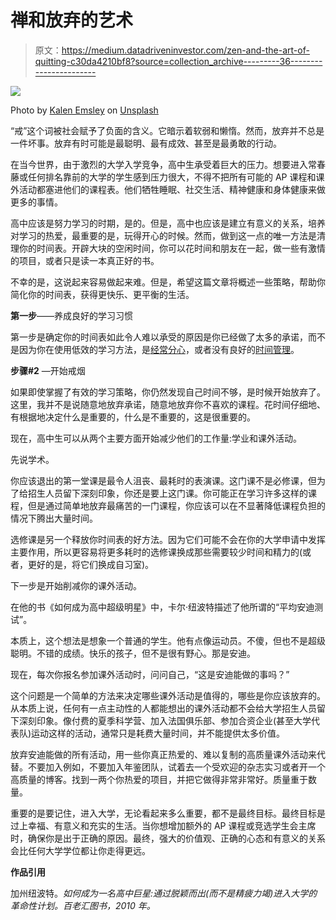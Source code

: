 # 禅和放弃的艺术

> 原文：<https://medium.datadriveninvestor.com/zen-and-the-art-of-quitting-c30da4210bf8?source=collection_archive---------36----------------------->

![](img/48fdb635602094f02168bcf598fac61c.png)

Photo by [Kalen Emsley](https://unsplash.com/@kalenemsley?utm_source=unsplash&utm_medium=referral&utm_content=creditCopyText) on [Unsplash](https://unsplash.com/s/photos/green-mountain-climb?utm_source=unsplash&utm_medium=referral&utm_content=creditCopyText)

“戒”这个词被社会赋予了负面的含义。它暗示着软弱和懒惰。然而，放弃并不总是一件坏事。放弃有时可能是最聪明、最有成效、甚至是最勇敢的行动。

在当今世界，由于激烈的大学入学竞争，高中生承受着巨大的压力。想要进入常春藤或任何排名靠前的大学的学生感到压力很大，不得不把所有可能的 AP 课程和课外活动都塞进他们的课程表。他们牺牲睡眠、社交生活、精神健康和身体健康来做更多的事情。

高中应该是努力学习的时期，是的。但是，高中也应该是建立有意义的关系，培养对学习的热爱，最重要的是，玩得开心的时候。然而，做到这一点的唯一方法是清理你的时间表。开辟大块的空闲时间，你可以花时间和朋友在一起，做一些有激情的项目，或者只是读一本真正好的书。

不幸的是，这说起来容易做起来难。但是，希望这篇文章将概述一些策略，帮助你简化你的时间表，获得更快乐、更平衡的生活。

**第一步**——养成良好的学习习惯

第一步是确定你的时间表如此令人难以承受的原因是你已经做了太多的承诺，而不是因为你在使用低效的学习方法，是[经常分心](https://portfarrago.com/rediscovering-focus-in-a-distracted-world/)，或者没有良好的[时间管理](https://portfarrago.com/a-simple-time-management-system/)。

**步骤#2** —开始戒烟

如果即使掌握了有效的学习策略，你仍然发现自己时间不够，是时候开始放弃了。这里，我并不是说随意地放弃承诺，随意地放弃你不喜欢的课程。花时间仔细地、有根据地决定什么是重要的，什么是不重要的，这是很重要的。

现在，高中生可以从两个主要方面开始减少他们的工作量:学业和课外活动。

先说学术。

你应该退出的第一堂课是最令人沮丧、最耗时的表演课。这门课不是必修课，但为了给招生人员留下深刻印象，你还是要上这门课。你可能正在学习许多这样的课程，但是通过简单地放弃最痛苦的一门课程，你应该可以在不显著降低课程负担的情况下腾出大量时间。

选修课是另一个释放你时间表的好方法。因为它们可能不会在你的大学申请中发挥主要作用，所以更容易将更多耗时的选修课换成那些需要较少时间和精力的(或者，更好的是，将它们换成自习室)。

下一步是开始削减你的课外活动。

在他的书《如何成为高中超级明星》中，卡尔·纽波特描述了他所谓的“平均安迪测试”。

本质上，这个想法是想象一个普通的学生。他有点像运动员。不傻，但也不是超级聪明。不错的成绩。快乐的孩子，但不是很有野心。那是安迪。

现在，每次你报名参加课外活动时，问问自己，“这是安迪能做的事吗？”

这个问题是一个简单的方法来决定哪些课外活动是值得的，哪些是你应该放弃的。从本质上说，任何有一点主动性的人都能想出的课外活动都不会给大学招生人员留下深刻印象。像付费的夏季科学营、加入法国俱乐部、参加合资企业(甚至大学代表队)运动这样的活动，通常只是耗费大量时间，并不能提供太多价值。

放弃安迪能做的所有活动，用一些你真正热爱的、难以复制的高质量课外活动来代替。不要加入例如，不要加入年鉴团队，试着去一个受欢迎的杂志实习或者开一个高质量的博客。找到一两个你热爱的项目，并把它做得非常非常好。质量重于数量。

重要的是要记住，进入大学，无论看起来多么重要，都不是最终目标。最终目标是过上幸福、有意义和充实的生活。当你想增加额外的 AP 课程或竞选学生会主席时，确保你是出于正确的原因。最终，强大的价值观、正确的心态和有意义的关系会比任何大学学位都让你走得更远。

**作品引用**

加州纽波特。*如何成为一名高中巨星:通过脱颖而出(而不是精疲力竭)进入大学的革命性计划。百老汇图书，2010 年。*